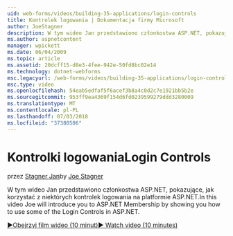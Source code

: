 ```yaml
---
uid: web-forms/videos/building-35-applications/login-controls
title: Kontrolek logowania | Dokumentacja firmy Microsoft
author: JoeStagner
description: W tym wideo Jan przedstawiono członkostwa ASP.NET, pokazujące, jak korzystać z niektórych kontrolek logowania na platformie ASP.NET.
ms.author: aspnetcontent
manager: wpickett
ms.date: 06/04/2009
ms.topic: article
ms.assetid: 20dcff15-d8e3-4fee-942e-50fd8bc02e14
ms.technology: dotnet-webforms
msc.legacyurl: /web-forms/videos/building-35-applications/login-controls
msc.type: video
ms.openlocfilehash: 54eab5edfaf5f6acef3b8a4c0d2c7e1921bb5b2e
ms.sourcegitcommit: 953ff9ea4369f154d6fd0239599279ddd3280009
ms.translationtype: MT
ms.contentlocale: pl-PL
ms.lasthandoff: 07/03/2018
ms.locfileid: "37380506"
---
```

<a name="login-controls"></a><span data-ttu-id="caf4b-103">Kontrolki logowania</span><span class="sxs-lookup"><span data-stu-id="caf4b-103">Login Controls</span></span>
====================
<span data-ttu-id="caf4b-104">przez [Stagner Jan](https://github.com/JoeStagner)</span><span class="sxs-lookup"><span data-stu-id="caf4b-104">by [Joe Stagner](https://github.com/JoeStagner)</span></span>

<span data-ttu-id="caf4b-105">W tym wideo Jan przedstawiono członkostwa ASP.NET, pokazujące, jak korzystać z niektórych kontrolek logowania na platformie ASP.NET.</span><span class="sxs-lookup"><span data-stu-id="caf4b-105">In this video Joe will introduce you to ASP.NET Membership by showing you how to use some of the Login Controls in ASP.NET.</span></span>

[<span data-ttu-id="caf4b-106">&#9654;Obejrzyj film wideo (10 minut)</span><span class="sxs-lookup"><span data-stu-id="caf4b-106">&#9654; Watch video (10 minutes)</span></span>](https://channel9.msdn.com/Blogs/ASP-NET-Site-Videos/login-controls)
